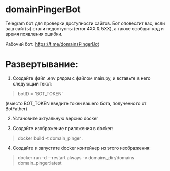 # domainPingerBot

Telegram бот для проверки доступности сайтов.
Бот оповестит вас, если ваш сайт(ы) стали недоступны (error 4XX & 5XX), а
также сообщит код и время появления ошибки.

Рабочий бот: https://t.me/domainsPingerBot

# Развертывание:

1. Создайте файл .env рядом с файлом main.py, и вставьте в него следующий текст:

> botID = 'BOT_TOKEN'

(вместо BOT_TOKEN введите токен вашего бота, полученного от BotFather)

2. Установите актуальную версию docker

3. Создайте изображение приложения в docker:

> docker build -t domain_pinger .

4. Создайте и запустите docker контейнер из этого изображения:

> docker run -d --restart always -v domains_dir:/domains domain_pinger:latest